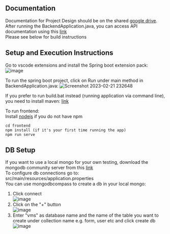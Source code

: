 ## Documentation

Documentation for Project Design should be on the shared [google drive](https://drive.google.com/drive/folders/1XKTilrG06X8pr-Nr0WpW3K2VfH7jISyc?usp=sharing). 
<br>After running the BackendApplication.java, you can access API documentation using this [link](http://localhost:8080/swagger-ui/index.html)
<br>Please see below for build instructions

## Setup and Execution Instructions
Go to vscode extensions and install the Spring boot extension pack:
![image](https://user-images.githubusercontent.com/28746967/220386515-c81e6f4b-8f79-47f9-8b66-ac497a608296.png)

To run the spring boot project, click on Run under main method in BackendApplication.java:
![Screenshot 2023-02-21 232648](https://user-images.githubusercontent.com/28746967/220387154-30576be0-18c4-4dd4-927e-57d07fb0e8ee.png)

If you prefer to run build.bat instead (running application via command line), you need to install maven: 
[link](https://www.tutorialspoint.com/maven/maven_environment_setup.htm)

To run frontend:
<br>Install [nodejs](https://nodejs.org/en/) if you do not have npm
```
cd frontend
npm install (if it's your first time running the app)
npm run serve
```



## DB Setup
If you want to use a local mongo for your own testing, download the mongodb community server from this [link](https://www.mongodb.com/try/download/community)
<br>To configure db connections go to: src/main/resources/application.properties
<br>You can use mongodbcompass to create a db in your local mongo:
1. Click connect
<br>![image](https://user-images.githubusercontent.com/28746967/221094757-759f3215-47c9-438b-a127-9b726199c88d.png)
2. Click on the "+" button
<br>![image](https://user-images.githubusercontent.com/28746967/221094953-5cc9b46e-27a4-43b4-b2c0-bd92156b604b.png)
3. Enter "vms" as database name and the name of the table you want to create under collection name e.g. form, user etc and click create db
<br>![image](https://user-images.githubusercontent.com/28746967/221095193-804750c5-4619-45ab-85bc-37fb4e7e59c3.png)
